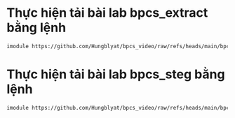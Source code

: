 # Thực hiện tải bài lab bpcs_extract bằng lệnh 
```sh
imodule https://github.com/Hungblyat/bpcs_video/raw/refs/heads/main/bpcs_extract.tar
```

# Thực hiện tải bài lab bpcs_steg bằng lệnh 
```sh
imodule https://github.com/Hungblyat/bpcs_video/raw/refs/heads/main/bpcs_steg.tar
```
